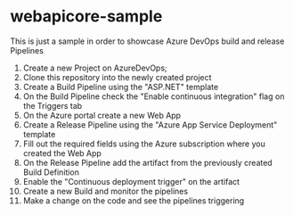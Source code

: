 # webapicore-sample

This is just a sample in order to showcase Azure DevOps build and release Pipelines

1. Create a new Project on AzureDevOps;
2. Clone this repository into the newly created project
3. Create a Build Pipeline using the "ASP.NET" template
4. On the Build Pipeline check the "Enable continuous integration" flag on the Triggers tab
5. On the Azure portal create a new Web App
6. Create a Release Pipeline using the "Azure App Service Deployment" template
8. Fill out the required fields using the Azure subscription where you created the Web App
7. On the Release Pipeline add the artifact from the previously created Build Definition
8. Enable the "Continuous deployment trigger" on the artifact
9. Create a new Build and monitor the pipelines
10. Make a change on the code and see the pipelines triggering
